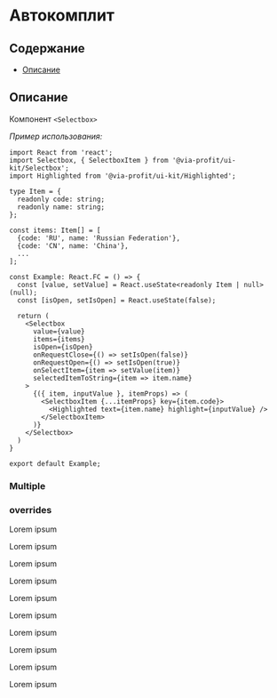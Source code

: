 # Автокомплит

## Содержание

- [Описание](#описание)

## Описание

Компонент `<Selectbox>`

_Пример использования:_

```tsx
import React from 'react';
import Selectbox, { SelectboxItem } from '@via-profit/ui-kit/Selectbox';
import Highlighted from '@via-profit/ui-kit/Highlighted';

type Item = {
  readonly code: string;
  readonly name: string;
};

const items: Item[] = [
  {code: 'RU', name: 'Russian Federation'},
  {code: 'CN', name: 'China'},
  ...
];

const Example: React.FC = () => {
  const [value, setValue] = React.useState<readonly Item | null>(null);
  const [isOpen, setIsOpen] = React.useState(false);

  return (
    <Selectbox
      value={value}
      items={items}
      isOpen={isOpen}
      onRequestClose={() => setIsOpen(false)}
      onRequestOpen={() => setIsOpen(true)}
      onSelectItem={item => setValue(item)}
      selectedItemToString={item => item.name}
    >
      {({ item, inputValue }, itemProps) => (
        <SelectboxItem {...itemProps} key={item.code}>
          <Highlighted text={item.name} highlight={inputValue} />
        </SelectboxItem>
      )}
    </Selectbox>
  )
}

export default Example;
```

<ExampleSelectboxOverview />


### Multiple

<ExampleSelectboxMultiple />

### overrides

Lorem ipsum

Lorem ipsum

Lorem ipsum

Lorem ipsum

Lorem ipsum

Lorem ipsum

Lorem ipsum

Lorem ipsum

Lorem ipsum

Lorem ipsum
